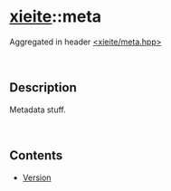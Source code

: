 # [xieite](./xieite.md)\:\:meta
Aggregated in header [<xieite/meta.hpp>](../include/xieite/meta.hpp)

&nbsp;

## Description
Metadata stuff.

&nbsp;

## Contents
- [Version](./meta/Version.md)
